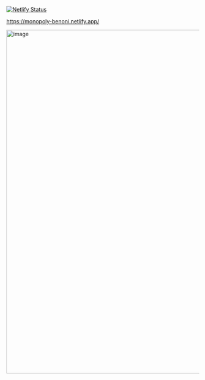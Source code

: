 [![Netlify Status](https://api.netlify.com/api/v1/badges/3e737f73-01c8-48fa-9874-afe88485200a/deploy-status)](https://app.netlify.com/projects/monopoly-benoni/deploys)

https://monopoly-benoni.netlify.app/

<img width="1919" height="897" alt="image" src="https://github.com/user-attachments/assets/7d7e07c7-bcc1-48f6-9469-f574680b1521" />
